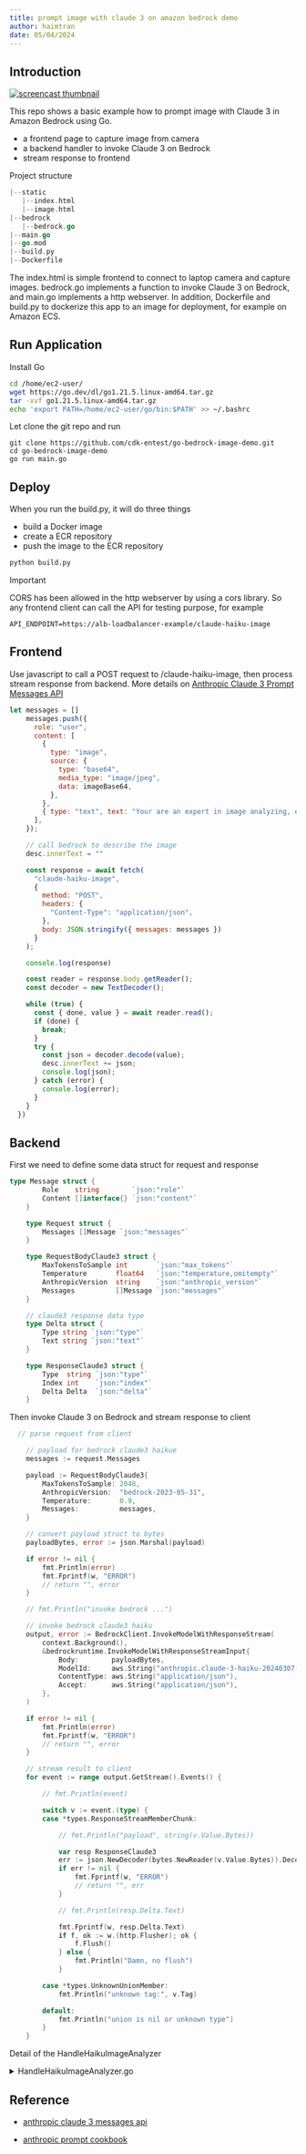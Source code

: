 ```yaml
---
title: prompt image with claude 3 on amazon bedrock demo
author: haimtran
date: 05/04/2024
---
```


## Introduction

[![screencast thumbnail](./assets/video.png)](https://d2cvlmmg8c0xrp.cloudfront.net/demo/go-bedrock-demo.mp4)

This repo shows a basic example how to prompt image with Claude 3 in Amazon Bedrock using Go.

- a frontend page to capture image from camera
- a backend handler to invoke Claude 3 on Bedrock
- stream response to frontend

Project structure

```go
|--static
   |--index.html
   |--image.html
|--bedrock
   |--bedrock.go
|--main.go
|--go.mod
|--build.py
|--Dockerfile
```

The index.html is simple frontend to connect to laptop camera and capture images. bedrock.go implements a function to invoke Claude 3 on Bedrock, and main.go implements a http webserver. In addition, Dockerfile and build.py to dockerize this app to an image for deployment, for example on Amazon ECS.

## Run Application

Install Go

```bash
cd /home/ec2-user/
wget https://go.dev/dl/go1.21.5.linux-amd64.tar.gz
tar -xvf go1.21.5.linux-amd64.tar.gz
echo 'export PATH=/home/ec2-user/go/bin:$PATH' >> ~/.bashrc
```

Let clone the git repo and run

```
git clone https://github.com/cdk-entest/go-bedrock-image-demo.git
cd go-bedrock-image-demo
go run main.go
```

## Deploy

When you run the build.py, it will do three things

- build a Docker image
- create a ECR repository
- push the image to the ECR repository

```bash
python build.py
```

> [!IMPORTANT]  
> CORS has been allowed in the http webserver by using a cors library. So any frontend client can call the API for testing purpose, for example

```
API_ENDPOINT=https://alb-loadbalancer-example/claude-haiku-image
```

## Frontend

Use javascript to call a POST request to /claude-haiku-image, then process stream response from backend. More details on [Anthropic Claude 3 Prompt Messages API](https://docs.anthropic.com/claude/reference/messages_post)

```js
let messages = []
    messages.push({
      role: "user",
      content: [
        {
          type: "image",
          source: {
            type: "base64",
            media_type: "image/jpeg",
            data: imageBase64,
          },
        },
        { type: "text", text: "Your are an expert in image analyzing, espcially in human looking and fashion. Please describe this image in as details as possible in a very fun and positive way to make people happy" },
      ],
    });

    // call bedrock to describe the image
    desc.innerText = ""

    const response = await fetch(
      "claude-haiku-image",
      {
        method: "POST",
        headers: {
          "Content-Type": "application/json",
        },
        body: JSON.stringify({ messages: messages })
      }
    );

    console.log(response)

    const reader = response.body.getReader();
    const decoder = new TextDecoder();

    while (true) {
      const { done, value } = await reader.read();
      if (done) {
        break;
      }
      try {
        const json = decoder.decode(value);
        desc.innerText += json;
        console.log(json);
      } catch (error) {
        console.log(error);
      }
    }
  })
```

## Backend

First we need to define some data struct for request and response

```go
type Message struct {
		Role    string        `json:"role"`
		Content []interface{} `json:"content"`
	}

	type Request struct {
		Messages []Message `json:"messages"`
	}

	type RequestBodyClaude3 struct {
		MaxTokensToSample int       `json:"max_tokens"`
		Temperature       float64   `json:"temperature,omitempty"`
		AnthropicVersion  string    `json:"anthropic_version"`
		Messages          []Message `json:"messages"`
	}

	// claude3 response data type
	type Delta struct {
		Type string `json:"type"`
		Text string `json:"text"`
	}

	type ResponseClaude3 struct {
		Type  string `json:"type"`
		Index int    `json:"index"`
		Delta Delta  `json:"delta"`
	}
```

Then invoke Claude 3 on Bedrock and stream response to client

```go
  // parse request from client

	// payload for bedrock claude3 haikue
	messages := request.Messages

	payload := RequestBodyClaude3{
		MaxTokensToSample: 2048,
		AnthropicVersion:  "bedrock-2023-05-31",
		Temperature:       0.9,
		Messages:          messages,
	}

	// convert payload struct to bytes
	payloadBytes, error := json.Marshal(payload)

	if error != nil {
		fmt.Println(error)
		fmt.Fprintf(w, "ERROR")
		// return "", error
	}

	// fmt.Println("invoke bedrock ...")

	// invoke bedrock claude3 haiku
	output, error := BedrockClient.InvokeModelWithResponseStream(
		context.Background(),
		&bedrockruntime.InvokeModelWithResponseStreamInput{
			Body:        payloadBytes,
			ModelId:     aws.String("anthropic.claude-3-haiku-20240307-v1:0"),
			ContentType: aws.String("application/json"),
			Accept:      aws.String("application/json"),
		},
	)

	if error != nil {
		fmt.Println(error)
		fmt.Fprintf(w, "ERROR")
		// return "", error
	}

	// stream result to client
	for event := range output.GetStream().Events() {

		// fmt.Println(event)

		switch v := event.(type) {
		case *types.ResponseStreamMemberChunk:

			// fmt.Println("payload", string(v.Value.Bytes))

			var resp ResponseClaude3
			err := json.NewDecoder(bytes.NewReader(v.Value.Bytes)).Decode(&resp)
			if err != nil {
				fmt.Fprintf(w, "ERROR")
				// return "", err
			}

			// fmt.Println(resp.Delta.Text)

			fmt.Fprintf(w, resp.Delta.Text)
			if f, ok := w.(http.Flusher); ok {
				f.Flush()
			} else {
				fmt.Println("Damn, no flush")
			}

		case *types.UnknownUnionMember:
			fmt.Println("unknown tag:", v.Tag)

		default:
			fmt.Println("union is nil or unknown type")
		}
	}
```

Detail of the HandleHaikuImageAnalyzer

<details>
<summary>HandleHaikuImageAnalyzer.go</summary>

```go
package bedrock

import (
	"bytes"
	"context"
	"encoding/json"
	"fmt"
	"net/http"

	"github.com/aws/aws-sdk-go-v2/aws"
	"github.com/aws/aws-sdk-go-v2/service/bedrockruntime"
	"github.com/aws/aws-sdk-go-v2/service/bedrockruntime/types"
)

func HandleHaikuImageAnalyzer(w http.ResponseWriter, r *http.Request, BedrockClient *bedrockruntime.Client) {

	// data type request
	type Message struct {
		Role    string        `json:"role"`
		Content []interface{} `json:"content"`
	}

	type Request struct {
		Messages []Message `json:"messages"`
	}

	type RequestBodyClaude3 struct {
		MaxTokensToSample int       `json:"max_tokens"`
		Temperature       float64   `json:"temperature,omitempty"`
		AnthropicVersion  string    `json:"anthropic_version"`
		Messages          []Message `json:"messages"`
	}

	// claude3 response data type
	type Delta struct {
		Type string `json:"type"`
		Text string `json:"text"`
	}

	type ResponseClaude3 struct {
		Type  string `json:"type"`
		Index int    `json:"index"`
		Delta Delta  `json:"delta"`
	}

	// parse request
	var request Request
	error := json.NewDecoder(r.Body).Decode(&request)

	if error != nil {
		panic(error)
	}

	// payload for bedrock claude3 haikue
	messages := request.Messages

	payload := RequestBodyClaude3{
		MaxTokensToSample: 2048,
		AnthropicVersion:  "bedrock-2023-05-31",
		Temperature:       0.9,
		Messages:          messages,
	}

	// convert payload struct to bytes
	payloadBytes, error := json.Marshal(payload)

	if error != nil {
		fmt.Println(error)
		fmt.Fprintf(w, "ERROR")
		// return "", error
	}

	// fmt.Println("invoke bedrock ...")

	// invoke bedrock claude3 haiku
	output, error := BedrockClient.InvokeModelWithResponseStream(
		context.Background(),
		&bedrockruntime.InvokeModelWithResponseStreamInput{
			Body:        payloadBytes,
			ModelId:     aws.String("anthropic.claude-3-haiku-20240307-v1:0"),
			ContentType: aws.String("application/json"),
			Accept:      aws.String("application/json"),
		},
	)

	if error != nil {
		fmt.Println(error)
		fmt.Fprintf(w, "ERROR")
		// return "", error
	}

	// stream result to client
	for event := range output.GetStream().Events() {

		// fmt.Println(event)

		switch v := event.(type) {
		case *types.ResponseStreamMemberChunk:

			// fmt.Println("payload", string(v.Value.Bytes))

			var resp ResponseClaude3
			err := json.NewDecoder(bytes.NewReader(v.Value.Bytes)).Decode(&resp)
			if err != nil {
				fmt.Fprintf(w, "ERROR")
				// return "", err
			}

			// fmt.Println(resp.Delta.Text)

			fmt.Fprintf(w, resp.Delta.Text)
			if f, ok := w.(http.Flusher); ok {
				f.Flush()
			} else {
				fmt.Println("Damn, no flush")
			}

		case *types.UnknownUnionMember:
			fmt.Println("unknown tag:", v.Tag)

		default:
			fmt.Println("union is nil or unknown type")
		}
	}
}

```

</details>

## Reference

- [anthropic claude 3 messages api](https://docs.anthropic.com/claude/reference/messages_post)

- [anthropic prompt cookbook](https://github.com/anthropics/anthropic-cookbook/blob/main/multimodal/getting_started_with_vision.ipynb)
